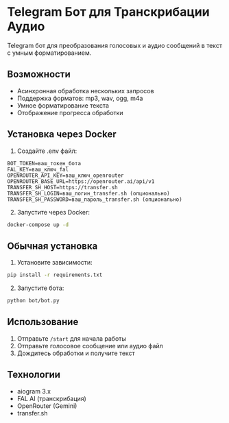 # Telegram Бот для Транскрибации Аудио

Telegram бот для преобразования голосовых и аудио сообщений в текст с умным форматированием.

## Возможности

- Асинхронная обработка нескольких запросов
- Поддержка форматов: mp3, wav, ogg, m4a
- Умное форматирование текста
- Отображение прогресса обработки

## Установка через Docker

1. Создайте .env файл:

```env
BOT_TOKEN=ваш_токен_бота
FAL_KEY=ваш_ключ_fal
OPENROUTER_API_KEY=ваш_ключ_openrouter
OPENROUTER_BASE_URL=https://openrouter.ai/api/v1
TRANSFER_SH_HOST=https://transfer.sh
TRANSFER_SH_LOGIN=ваш_логин_transfer.sh (опционально)
TRANSFER_SH_PASSWORD=ваш_пароль_transfer.sh (опционально)
```

2. Запустите через Docker:

```bash
docker-compose up -d
```

## Обычная установка

1. Установите зависимости:

```bash
pip install -r requirements.txt
```

2. Запустите бота:

```bash
python bot/bot.py
```

## Использование

1. Отправьте `/start` для начала работы
2. Отправьте голосовое сообщение или аудио файл
3. Дождитесь обработки и получите текст

## Технологии

- aiogram 3.x
- FAL AI (транскрибация)
- OpenRouter (Gemini)
- transfer.sh
